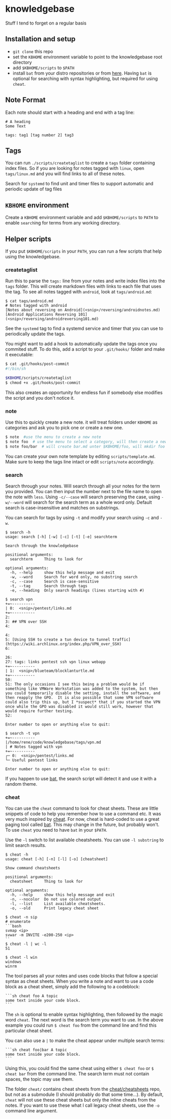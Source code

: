# knowledgebase

Stuff I tend to forget on a regular basis

## Installation and setup

- `git clone` this repo
- set the `KBHOME` environment variable to point to the knowledgebase root directory
- add `$KBHOME/scripts` to `$PATH`
- install `bat` from your distro repositories or from [here](https://github.com/sharkdp/bat). Having `bat` is optional for searching with syntax highlighting, but required for using `cheat`.

## Note Format

Each note should start with a heading and end with a tag line:

```
# A heading
Some Text

tags: tag1 [tag number 2] tag3
```

## Tags

You can run `./scripts/createtaglist` to create a `tags` folder containing index files. So if you are looking for notes tagged with `linux`, open `tags/linux.md` and you will find links to all of these notes.

Search for `systemd` to find unit and timer files to support automatic and periodic update of tag files

## `KBHOME` environment

Create a `KBHOME` environment variable and add `$KBHOME/scripts` to `PATH` to enable `search`ing for terms from any working directory.

## Helper scripts

If you put `$KBHOME/scripts` in your `PATH`, you can run a few scripts that help using the knowledgebase.

### createtaglist

Run this to parse the `tags:` line from your notes and write index files into the `tags` folder. This will create markdown files with links to each file that uses the tag. To see all notes tagged with `android`, look at `tags/android.md`:

```
$ cat tags/android.md
# Notes tagged with android
[Notes about reversing on Android](<snip>/reversing/androidnotes.md)
[Android Applications Reversing 101](<snip>/reversing/androidreversing101.md)
```

See the `systemd` tag to find a systemd service and timer that you can use to periodically update the tags.

You might want to add a hook to automatically update the tags once you commited stuff. To do this, add a script to your `.git/hooks/` folder and make it executable:

```sh
$ cat .git/hooks/post-commit
#!/bin/sh

$KBHOME/scripts/createtaglist
$ chmod +x .git/hooks/post-commit
```

This also creates an opportunity for endless fun if somebody else modifies the script and you don't notice it.

### note

Use this to quickly create a new note. it will treat folders under `KBHOME` as categories and ask you to pick one or create a new one.

```sh
$ note  #use the menu to create a new note
$ note foo  # use the menu to select a category, will then create a new note foo.md under the category you selected
$ note foo/bar  # will create bar.md unter $KBHOME/foo, will mkdir foo if folder doesn't exist
```

You can create your own note template by editing `scripts/template.md`. Make sure to keep the tags line intact or edit `scripts/note` accordingly. 

### search

Search through your notes. Will search through all your notes for the term you provided. You can then input the number next to the file name to open the note with `less`. Using `-c/--case` will search preserving the case, using `-w/--word` will search for the search term as a whole word only. Default search is case-insensitive and matches on substrings.

You can search for tags by using `-t` and modify your search using `-c` and `-w`.

```
$ search -h
usage: search [-h] [-w] [-c] [-t] [-e] searchterm

Search through the knowledgebase

positional arguments:
  searchterm     Thing to look for

optional arguments:
  -h, --help     show this help message and exit
  -w, --word     Search for word only, no substring search
  -c, --case     Search is case-sensitive
  -t, --tag      Search through tags
  -e, --heading  Only search headings (lines starting with #)

$ search vpn
+=~----------
| 0:  <snip>/pentest/links.md
+=~----------
2: 
3: ## VPN over SSH
4: 

4: 
5: [Using SSH to create a tun device to tunnel traffic](https://wiki.archlinux.org/index.php/VPN_over_SSH)
6: 

26: 
27: tags: links pentest ssh vpn linux webapp
+=~----------
| 1:  <snip>/blueteam/blocklanturtle.md
+=~----------
50: 
51: The only occasions I see this being a problem would be if something like VMWare Workstation was added to the system, but then you could temporarily disable the setting, install the software, and then reapply the GPO.  It is also possible that some VPN software could also trip this up, but I *suspect* that if you started the VPN once while the GPO was disabled it would still work, however that would require further testing.
52: 

Enter number to open or anything else to quit: 

$ search -t vpn
+=~----------
|/home/rene/code/knowledgebase/tags/vpn.md
| # Notes tagged with vpn
+=~----------
┌─ 0:  <snip>/pentest/links.md
└─ Useful pentest links

Enter number to open or anything else to quit: 
```

If you happen to use [bat](https://github.com/axiros/terminal_markdown_viewer), the search script will detect it and use it with a random theme.

### cheat

You can use the `cheat` command to look for cheat sheets. These are little snippets of code to help you remember how to use a command etc. It was very much inspired by [cheat](https://github.com/cheat/cheat). For now, cheat is hard-coded to use a great paging tool called [bat](https://github.com/sharkdp/bat). This may change in the future, but probably won't. To use `cheat` you need to have `bat` in your `$PATH`.    

Use the `-l` switch to list available cheatsheets. You can use `-l substring` to limit search results.

```
$ cheat -h
usage: cheat [-h] [-n] [-l] [-o] [cheatsheet]

Show command cheatsheets

positional arguments:
  cheatsheet     Thing to look for

optional arguments:
  -h, --help     show this help message and exit
  -n, --nocolor  Do not use colored output
  -l, --list     List available cheatsheets.
  -o, --old      Print legacy cheat sheet

$ cheat -n sip
# enumerate
```bash
svmap <ip>
svwar -m INVITE -e200-250 <ip>
``
$ cheat -l | wc -l
51

$ cheat -l win
windows
winrm
```

The tool parses all your notes and uses code blocks that follow a special syntax as cheat sheets. When you write a note and want to use a code block as a cheat sheet, simply add the following to a codeblock:

````
```sh cheat foo A topic
some text inside your code block.
```
````

The `sh` is optional to enable syntax highlighting, then followed by the magic word `cheat`. The next word is the search term you want to use. In the above example you could run `$ cheat foo` from the command line and find this particular cheat sheet.

You can also use a `|` to make the cheat appear under multiple search terms:

````
```sh cheat foo|bar A topic
some text inside your code block.
```
````

Using this, you could find the same cheat using either `$ cheat foo` or `$ cheat bar` from the command line. The search term must not contain spaces, the topic may use them.

The folder `cheat/` contains cheat sheets from the [cheat/cheatsheets](https://github.com/cheat/cheatsheets) repo, but not as a submodule (I should probably do that some time...). By default, `cheat` will not use these cheat sheets but only the inline cheats from the notes. If you want to use these what I call legacy cheat sheets, use the `-o` command line argument.
